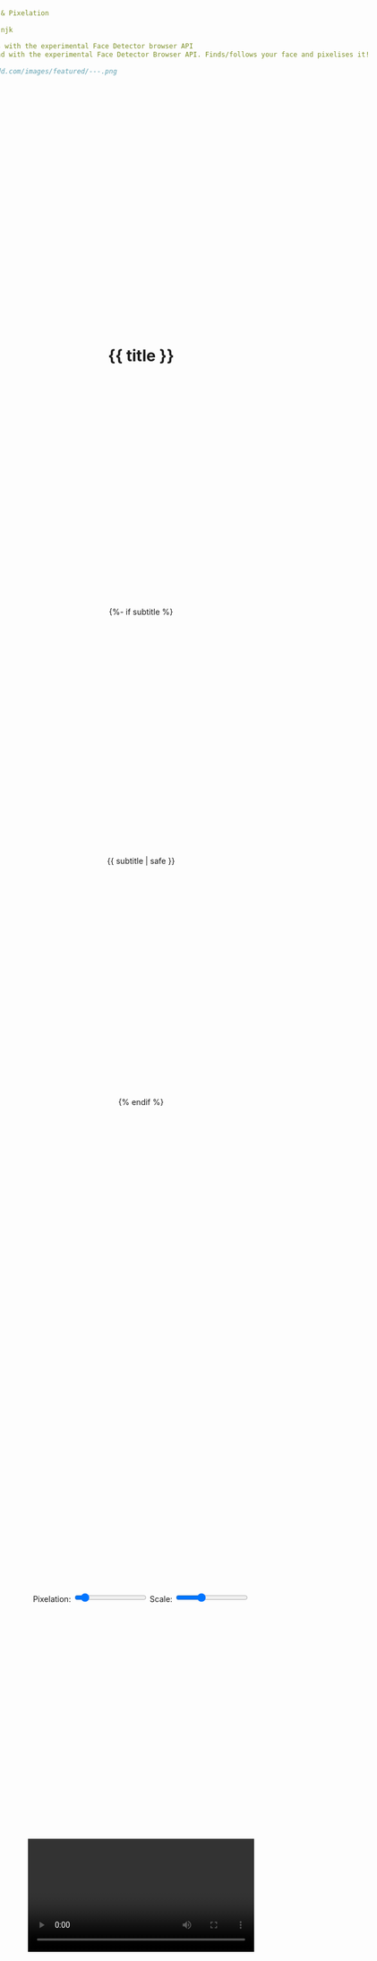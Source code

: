 ```yaml
---
title: Face Detection & Pixelation
# subtitle:
layout: layouts/blank.njk
date: 2021-01-02
meta: Pixelising faces with the experimental Face Detector browser API
excerpt: Playing around with the experimental Face Detector Browser API. Finds/follows your face and pixelises it!
tags: funstuff
# img: https://jessbudd.com/images/featured/---.png
draft: true
---
```


<h1>{{ title }}</h1>

{%- if subtitle %}<p class='subtitle'>{{ subtitle | safe }}</p>{% endif %}

<div class="fail">
    <p>Hi there 👋</p>
    <p>I've been playing with Chrome's experimental Face Detector API, which is what this face detector pixelizor thingo uses.</p>
    <p> Unfortunately, it's only available behind a feature flag in Chrome on MacOS, Windows 10 and Android at the moment.</p> 
    <p>If you want to see what I've been playing around with, load up Chrome and visit <a href="chrome://flags/#enable-experimental-web-platform-features">chrome://flags/#enable-experimental-web-platform-features</a>.</p>
    <p> Then set the "experimental-web-platform-features" flag to enabled.
    </p>
    <p>(You'll also need to allow camera when permissions if prompted.)</p>
</div>

<div class="controls">
    <label for="SIZE">
    Pixelation:
        <input name="SIZE" type="range" min="5" max="105" value="10" step="10">
    </label>
    <label for="SCALE">
    Scale:
        <input name="SCALE" type="range" min="0.3" max="3.3" value="1.4" step="1">
    </label>
</div>
<div class="fail2">
    <p>This page requires permission to use your camera.</p>
    <p>Don't worry - it won't record, store or transmit any video - this is just for fun!</p>
    <p>You can enable camera permissions (for this domain only) by clicking on the video icon in the right hand side of the address bar.</p> 
    <p>After accepting permssions, refresh the page and Bob's your uncle!</p> 
</div>
<div class="wrap">
    <video class="webcam" width="1080"></video>
    <canvas class="video"></canvas>
    <canvas class="face"></canvas>
  </div>

<script>
// The face detection does not work on all browsers and operating systems.
// If you are getting a `Face detection service unavailable` error or similar,
// it's possible that it won't work for you at the moment.

const failMessage = document.querySelector('.fail');
const wrap = document.querySelector('.wrap');
const video = document.querySelector('.webcam');
const canvas = document.querySelector('.video');
const ctx = canvas.getContext('2d');
const faceCanvas = document.querySelector('.face');
const faceCtx = faceCanvas.getContext('2d');
const optionControls = document.querySelectorAll('.controls input[type="range"');

const options = {
    SIZE: 15,
    SCALE: 1.4,
}

// check if faceDetector is supported
// if not supported, show fail message
if (!window.FaceDetector) {
    const controls = document.querySelector('.controls');
    failMessage.style.display = "block";
    wrap.style.display = "none";
    controls.style.display = "none";
    video.style.display = "none";
    console.log("FaceDetector API not available");
}

function errorMessage() {
    const failMessage2 = document.querySelector('.fail2');
    failMessage2.style.display = "block";
}

const faceDetector = new window.FaceDetector();

function handleInput(event) {
    // destructured because variable name is same as key
   const { value, name } = event.target;   
   options[name] = value; 
}
optionControls.forEach( input => input.addEventListener('input', handleInput))

// populate the users video
async function populateVideo() {
    const stream = await navigator.mediaDevices.getUserMedia({
        video: {
            width: 1080,
            height: 620,
        }
    });
    // success
    video.srcObject = stream;
    await video.play();
    // size the canvases to be same size as video
    canvas.width = video.videoWidth;
    canvas.height = video.videoHeight;
    faceCanvas.width = video.videoWidth;
    faceCanvas.height = video.videoHeight;
}

async function detect() {
    const faces = await faceDetector.detect(video);
    // console.log(faces);
    // ask browser when next animation frame is
    // and tell it to run detect for us
    faces.forEach(drawFace);
    faces.forEach(censor);
    requestAnimationFrame(detect);
}

function drawFace(face) {
    // destructured because variable name is same as object key
    const { width, height, left, top } = face.boundingBox;
    // clear the previous canvas image
    ctx.clearRect(0,0, canvas.width, canvas.height);
    ctx.strokeStyle = '#583ca0';
    ctx.lineWidth = 1;
    ctx.strokeRect(left, top, width, height);
    // wrapped in curly braces to log as object with key/value pair
    // works because property and variable name is same
    // console.log({ width, height, left, top })
}

// destructured takes boundingBox and renames it face
function censor({ boundingBox: face}) {
    faceCtx.imageSmoothEnabled = false;
    // clear the previous canvas image
    faceCtx.clearRect(0,0, faceCanvas.width, faceCanvas.height);
    // draw the small face
    faceCtx.drawImage(
        // 5 source args (draw data out)
        video, // where does source come from?
        face.x, // where to start source pull fomr?
        face.y,
        face.width,
        face.height,
        // 4 draw args (putting data back)
        face.x, // where should we start drawing?
        face.y,
        options.SIZE,
        options.SIZE,
    );
    // take small face, blow it up to normal size and draw back
    const width = face.width * options.SCALE;
    const height = face.height * options.SCALE;
    faceCtx.drawImage(
        faceCanvas, // source
        face.x, // where do we start the source pull?
        face.y,
        options.SIZE,
        options.SIZE,
        // drawing args
        face.x - (width - face.width) / 2,
        face.y - (height - face.height) / 2,
        width,
        height,
    );
    // console.log(face);
}

populateVideo().then(detect).catch(e => {
    errorMessage();
    console.error("Boo, Face Detection failed: " + e);
});



</script>

<style>
body {
    min-height: 100vh;
    display: grid;
    align-items: center;
    justify-items: center;
      margin: 0;
}

.container {
  text-align: center;
  margin: 2% auto 0;
      display: grid;
    align-items: center;
    justify-items: center;
}
.fail,
.fail2 {
    margin-top: 2% auto;
    display: none;
    text-align: left;
    max-width: 40em;
}
.fail2 {
    border: #00ffd2 1px solid;
    padding: 10px 20px;
    margin: 20px;
}
.fail2 p {
    color: #00ffd2;

}
* {
    box-sizing: border-box;
}
.wrap {
    position: relative;
    display: grid;
    justify-content: center;
    align-items: center;
}
.wrap>* {
    grid-column: 1;
    grid-row: 1;
}
.controls {
    margin: 40px 0 20px;
}
.face {
    position: absolute;
}
video,
canvas {
    max-width: 100%;
}
</style>
